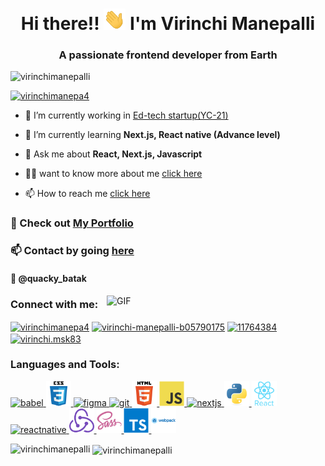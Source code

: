 <h1 align="center"> Hi there!!  <img src="https://github.com/ABSphreak/ABSphreak/blob/master/gifs/Hi.gif" width="35px"> I'm Virinchi Manepalli</h1>
<h3 align="center">A passionate frontend developer from Earth</h3>

<p align="left"> <img src="https://komarev.com/ghpvc/?username=virinchimanepalli&label=Profile%20views&color=0e75b6&style=flat" alt="virinchimanepalli" /> </p>

<p align="left"> <a href="https://twitter.com/virinchimanepa4" target="blank"><img src="https://img.shields.io/twitter/follow/virinchimanepa4?logo=twitter&style=for-the-badge" alt="virinchimanepa4" /></a> </p>

- 🔭 I’m currently working in [Ed-tech startup(YC-21)](https://sparkstudio.co/)

- 🌱 I’m currently learning **Next.js, React native (Advance level)**

- 💬 Ask me about **React, Next.js, Javascript**

- 👨‍💻 want to know more about me [click here](https://virinchymanepalli.web.app/)

- 📫 How to reach me  [click here](https://www.linkedin.com/in/virinchi-manepalli-b05790175)


### 🔭 Check out [My Portfolio](http://apoorv.web.app/)

### 📫 Contact by going [here](http://apoorv.web.app/contact)

#### 🦆 @quacky_batak
<img align="right" alt="GIF" src="https://miro.medium.com/max/875/1*Urc28sbnORGOW5oyohQ06g.gif" width="350px" />



<h3 align="left">Connect with me:</h3>
<p align="left">
<a href="https://twitter.com/virinchimanepa4" target="blank"><img align="center" src="https://raw.githubusercontent.com/rahuldkjain/github-profile-readme-generator/master/src/images/icons/Social/twitter.svg" alt="virinchimanepa4" height="30" width="40" /></a>
<a href="https://linkedin.com/in/virinchi-manepalli-b05790175" target="blank"><img align="center" src="https://raw.githubusercontent.com/rahuldkjain/github-profile-readme-generator/master/src/images/icons/Social/linked-in-alt.svg" alt="virinchi-manepalli-b05790175" height="30" width="40" /></a>
<a href="https://stackoverflow.com/users/11764384" target="blank"><img align="center" src="https://raw.githubusercontent.com/rahuldkjain/github-profile-readme-generator/master/src/images/icons/Social/stack-overflow.svg" alt="11764384" height="30" width="40" /></a>
<a href="https://codesandbox.com/virinchi.msk83" target="blank"><img align="center" src="https://raw.githubusercontent.com/rahuldkjain/github-profile-readme-generator/master/src/images/icons/Social/codesandbox.svg" alt="virinchi.msk83" height="30" width="40" /></a>
</p>

<h3 align="left">Languages and Tools:</h3>
<p align="left"> <a href="https://babeljs.io/" target="_blank" rel="noreferrer"> <img src="https://www.vectorlogo.zone/logos/babeljs/babeljs-icon.svg" alt="babel" width="40" height="40"/> </a> <a href="https://www.w3schools.com/css/" target="_blank" rel="noreferrer"> <img src="https://raw.githubusercontent.com/devicons/devicon/master/icons/css3/css3-original-wordmark.svg" alt="css3" width="40" height="40"/> </a> <a href="https://www.figma.com/" target="_blank" rel="noreferrer"> <img src="https://www.vectorlogo.zone/logos/figma/figma-icon.svg" alt="figma" width="40" height="40"/> </a> <a href="https://git-scm.com/" target="_blank" rel="noreferrer"> <img src="https://www.vectorlogo.zone/logos/git-scm/git-scm-icon.svg" alt="git" width="40" height="40"/> </a> <a href="https://www.w3.org/html/" target="_blank" rel="noreferrer"> <img src="https://raw.githubusercontent.com/devicons/devicon/master/icons/html5/html5-original-wordmark.svg" alt="html5" width="40" height="40"/> </a> <a href="https://developer.mozilla.org/en-US/docs/Web/JavaScript" target="_blank" rel="noreferrer"> <img src="https://raw.githubusercontent.com/devicons/devicon/master/icons/javascript/javascript-original.svg" alt="javascript" width="40" height="40"/> </a> <a href="https://nextjs.org/" target="_blank" rel="noreferrer"> <img src="https://cdn.worldvectorlogo.com/logos/nextjs-2.svg" alt="nextjs" width="40" height="40"/> </a> <a href="https://www.python.org" target="_blank" rel="noreferrer"> <img src="https://raw.githubusercontent.com/devicons/devicon/master/icons/python/python-original.svg" alt="python" width="40" height="40"/> </a> <a href="https://reactjs.org/" target="_blank" rel="noreferrer"> <img src="https://raw.githubusercontent.com/devicons/devicon/master/icons/react/react-original-wordmark.svg" alt="react" width="40" height="40"/> </a> <a href="https://reactnative.dev/" target="_blank" rel="noreferrer"> <img src="https://reactnative.dev/img/header_logo.svg" alt="reactnative" width="40" height="40"/> </a> <a href="https://redux.js.org" target="_blank" rel="noreferrer"> <img src="https://raw.githubusercontent.com/devicons/devicon/master/icons/redux/redux-original.svg" alt="redux" width="40" height="40"/> </a> <a href="https://sass-lang.com" target="_blank" rel="noreferrer"> <img src="https://raw.githubusercontent.com/devicons/devicon/master/icons/sass/sass-original.svg" alt="sass" width="40" height="40"/> </a> <a href="https://www.typescriptlang.org/" target="_blank" rel="noreferrer"> <img src="https://raw.githubusercontent.com/devicons/devicon/master/icons/typescript/typescript-original.svg" alt="typescript" width="40" height="40"/> </a> <a href="https://webpack.js.org" target="_blank" rel="noreferrer"> <img src="https://raw.githubusercontent.com/devicons/devicon/d00d0969292a6569d45b06d3f350f463a0107b0d/icons/webpack/webpack-original-wordmark.svg" alt="webpack" width="40" height="40"/> </a> </p>

<p><img align="left" src="https://github-readme-stats.vercel.app/api/top-langs?username=virinchimanepalli&show_icons=true&locale=en&layout=compact" alt="virinchimanepalli" /></p>

<p>&nbsp;<img align="center" src="https://github-readme-stats.vercel.app/api?username=virinchimanepalli&show_icons=true&locale=en" alt="virinchimanepalli" /></p>
